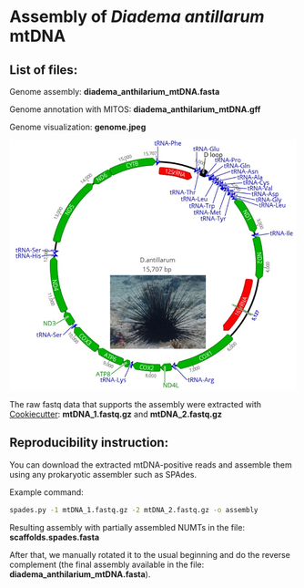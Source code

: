 # Assembly of *Diadema antillarum* mtDNA

## List of files:

Genome assembly: **diadema_anthilarium_mtDNA.fasta**

Genome annotation with MITOS: **diadema_anthilarium_mtDNA.gff**

Genome visualization: **genome.jpeg**

<img src="https://github.com/aglabx/mtDNA_assembly/blob/master/Diadema_anthilarum/genome.jpeg?raw=true" width="650">

The raw fastq data that supports the assembly were extracted with [Cookiecutter](https://github.com/ad3002/Cookiecutter): **mtDNA_1.fastq.gz** and **mtDNA_2.fastq.gz**

## Reproducibility instruction:

You can download the extracted mtDNA-positive reads and assemble them using any prokaryotic assembler such as SPAdes.

Example command:

```bash
spades.py -1 mtDNA_1.fastq.gz -2 mtDNA_2.fastq.gz -o assembly
```

Resulting assembly with partially assembled NUMTs in the file: **scaffolds.spades.fasta**

After that, we manually rotated it to the usual beginning and do the reverse complement (the final assembly available in the file: **diadema_anthilarium_mtDNA.fasta**).



